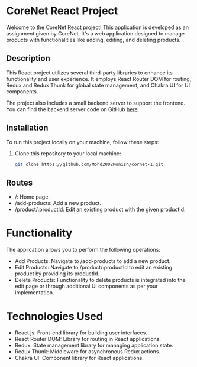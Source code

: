 # CoreNet React Project

Welcome to the CoreNet React project! This application is developed as an assignment given by CoreNet. It's a web application designed to manage products with functionalities like adding, editing, and deleting products.

## Description

This React project utilizes several third-party libraries to enhance its functionality and user experience. It employs React Router DOM for routing, Redux and Redux Thunk for global state management, and Chakra UI for UI components.

The project also includes a small backend server to support the frontend. You can find the backend server code on GitHub [here](https://github.com/Mohd2002Monish/cornet-1).

## Installation

To run this project locally on your machine, follow these steps:

1. Clone this repository to your local machine:

   ```bash
   git clone https://github.com/Mohd2002Monish/cornet-1.git


## Routes
* /: Home page.
* /add-products: Add a new product.
* /product/:productId: Edit an existing product with the given productId.
# Functionality
The application allows you to perform the following operations:

* Add Products: Navigate to /add-products to add a new product.
* Edit Products: Navigate to /product/:productId to edit an existing product by providing its productId.
* Delete Products: Functionality to delete products is integrated into the edit page or through additional UI components as per your implementation.
# Technologies Used
* React.js: Front-end library for building user interfaces.
* React Router DOM: Library for routing in React applications.
* Redux: State management library for managing application state.
* Redux Thunk: Middleware for asynchronous Redux actions.
* Chakra UI: Component library for React applications.
